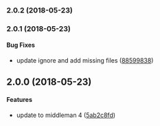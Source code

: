 <a name="2.0.2"></a>
### 2.0.2 (2018-05-23)




<a name="2.0.1"></a>
### 2.0.1 (2018-05-23)


#### Bug Fixes

*   update ignore and add missing files ([88599838](https://github.com/owl-stars/owl-stars.com/commit/885998388973fcc6bf03fb4fc06551feefce9365))



<a name="2.0.0"></a>
## 2.0.0 (2018-05-23)


#### Features

*   update to middleman 4 ([5ab2c8fd](https://github.com/owl-stars/owl-stars.com/commit/5ab2c8fdb76fae86a9943e9400dd4f542ba58732))



